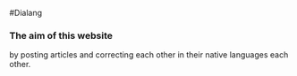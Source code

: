 #Dialang
<h3>The aim of this website</h3>



by posting articles and correcting each other in their native languages each other.
